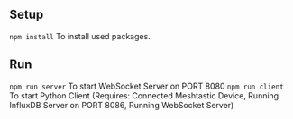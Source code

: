 ## Setup

`npm install` To install used packages.

## Run

`npm run server` To start WebSocket Server on PORT 8080
`npm run client` To start Python Client (Requires: Connected Meshtastic Device, Running InfluxDB Server on PORT 8086, Running WebSocket Server)
